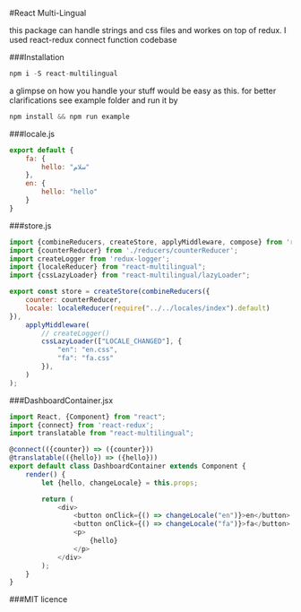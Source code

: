 #React Multi-Lingual

this package can handle strings and css files and workes on top of redux. 
I used react-redux connect function codebase

###Installation
```s
npm i -S react-multilingual
```

a glimpse on how you handle your stuff would be easy as this. 
for better clarifications see example folder and run it by
```js
npm install && npm run example
```

###locale.js
```js
export default {
	fa: {
		hello: "سلام"
	},
	en: {
		hello: "hello"
	}
}
```

###store.js
```js
import {combineReducers, createStore, applyMiddleware, compose} from 'redux';
import {counterReducer} from './reducers/counterReducer';
import createLogger from 'redux-logger';
import {localeReducer} from "react-multilingual";
import {cssLazyLoader} from "react-multilingual/lazyLoader";

export const store = createStore(combineReducers({
	counter: counterReducer,
	locale: localeReducer(require("../../locales/index").default)
}), 
	applyMiddleware(
		// createLogger()
		cssLazyLoader(["LOCALE_CHANGED"], {
			"en": "en.css",
			"fa": "fa.css"
		}),
	)
);
```

###DashboardContainer.jsx
```js
import React, {Component} from "react";
import {connect} from 'react-redux';
import translatable from "react-multilingual";

@connect(({counter}) => ({counter}))
@translatable(({hello}) => ({hello}))
export default class DashboardContainer extends Component {
	render() {
		let {hello, changeLocale} = this.props;

		return (
			<div>
				<button onClick={() => changeLocale("en")}>en</button>
				<button onClick={() => changeLocale("fa")}>fa</button>
				<p>
					{hello}
				</p>
			</div>
		);
	}
}
```


###MIT licence
  
